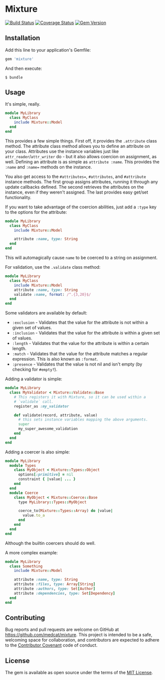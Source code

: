 # Mixture

[![Build Status](https://travis-ci.org/medcat/mixture.svg?branch=master)](https://travis-ci.org/medcat/mixture) [![Coverage Status](https://coveralls.io/repos/medcat/mixture/badge.svg?branch=master&service=github)](https://coveralls.io/github/medcat/mixture?branch=master) [![Gem Version](https://badge.fury.io/rb/mixture.svg)](http://badge.fury.io/rb/mixture)

## Installation

Add this line to your application's Gemfile:

```ruby
gem 'mixture'
```

And then execute:

    $ bundle

## Usage

It's simple, really.

```ruby
module MyLibrary
  class MyClass
    include Mixture::Model
  end
end
```

This provides a few simple things.  First off, it provides the
`.attribute` class method.  The attribute class method allows you to
define an attribute on your class.  Attributes use the instance
variables just like `attr_reader`/`attr_writer` do - but it also
allows coercion on assignment, as well.  Defining an attribute is as
simple as `attribute :name`.  This provides the `:name` and `:name=`
methods on the instance.

You also get access to the `#attributes=`, `#attributes`, and
`#attribute` instance methods.  The first group assigns attributes,
running it through any update callbacks defined.  The second retrieves
the attributes on the instance, even if they weren't assigned.  The
last provides easy get/set functionality.

If you want to take advantage of the coercion abilities, just add a
`:type` key to the options for the attribute:

```ruby
module MyLibrary
  class MyClass
    include Mixture::Model

    attribute :name, type: String
  end
end
```

This will automagically cause `name` to be coerced to a string on
assignment.

For validation, use the `.validate` class method:

```ruby
module MyLibrary
  class MyClass
    include Mixture::Model
    attribute :name, type: String
    validate :name, format: /^.{3,20}$/
  end
end
```

Some validators are available by default:

- `:exclusion` - Validates that the value for the attribute is not
  within a given set of values.
- `:inclusion` - Validates that the value for the attribute _is_
  within a given set of values.
- `:length` - Validates that the value for the attribute is within a
  certain length.
- `:match` - Validates that the value for the attribute matches a
  regular expression.  This is also known as `:format`.
- `:presence` - Validates that the value is not nil and isn't empty
  (by checking for `#empty?`).

Adding a validator is simple:

```ruby
module MyLibrary
  class MyValidator < Mixture::Validate::Base
    # This registers it with Mixture, so it can be used within a
    # `validate` call.
    register_as :my_validator

    def validate(record, attribute, value)
      # this sets instance variables mapping the above arguments.
      super
      my_super_awesome_validation
    end
  end
end
```

Adding a coercer is also simple:

```ruby
module MyLibrary
  module Types
    class MyObject < Mixture::Types::Object
      options[:primitive] = nil
      constraint { |value| ... }
    end
  end
  module Coerce
    class MyObject < Mixture::Coerce::Base
      type MyLibrary::Types::MyObject

      coerce_to(Mixture::Types::Array) do |value|
        value.to_a
      end
    end
  end
end
```

Although the builtin coercers should do well.

A more complex example:

```ruby
module MyLibrary
  class Something
    include Mixture::Model

    attribute :name, type: String
    attribute :files, type: Array[String]
    attribute :authors, type: Set[Author]
    attribute :dependencies, type: Set[Dependency]
  end
end
```

## Contributing

Bug reports and pull requests are welcome on GitHub at
https://github.com/medcat/mixture.  This project is intended to be a
safe, welcoming space for collaboration, and contributors are expected
to adhere to the [Contributor Covenant](contributor-covenant.org) code
of conduct.


## License

The gem is available as open source under the terms of the [MIT License](http://opensource.org/licenses/MIT).
